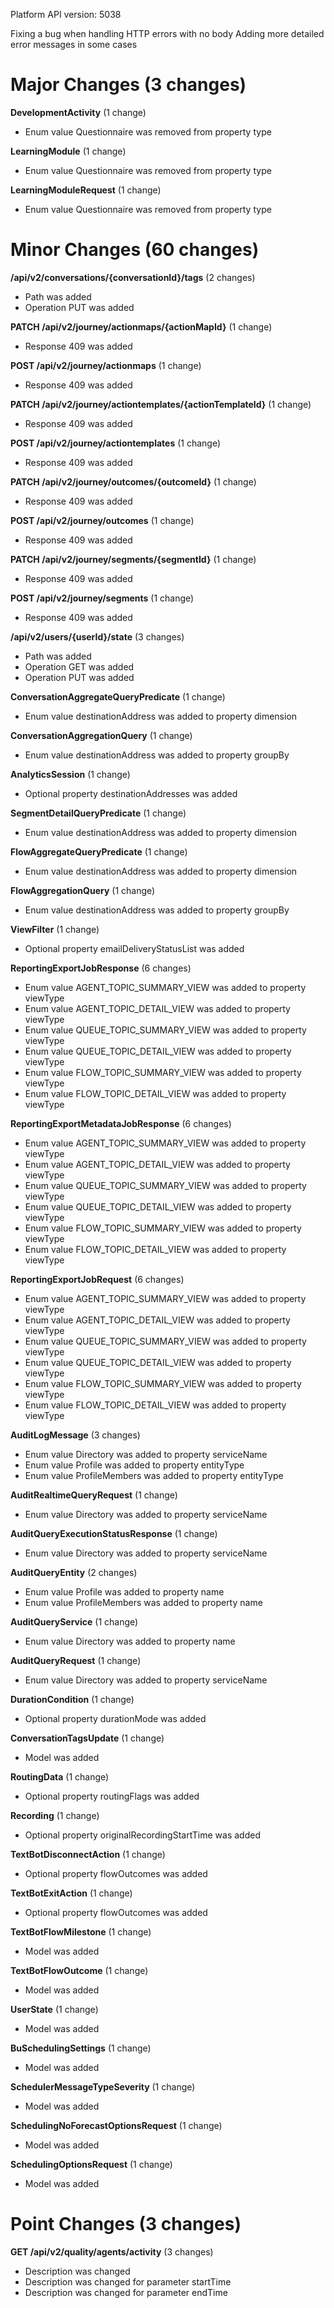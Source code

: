 Platform API version: 5038


Fixing a bug when handling HTTP errors with no body
Adding more detailed error messages in some cases

# Major Changes (3 changes)

**DevelopmentActivity** (1 change)

* Enum value Questionnaire was removed from property type

**LearningModule** (1 change)

* Enum value Questionnaire was removed from property type

**LearningModuleRequest** (1 change)

* Enum value Questionnaire was removed from property type


# Minor Changes (60 changes)

**/api/v2/conversations/{conversationId}/tags** (2 changes)

* Path was added
* Operation PUT was added

**PATCH /api/v2/journey/actionmaps/{actionMapId}** (1 change)

* Response 409 was added

**POST /api/v2/journey/actionmaps** (1 change)

* Response 409 was added

**PATCH /api/v2/journey/actiontemplates/{actionTemplateId}** (1 change)

* Response 409 was added

**POST /api/v2/journey/actiontemplates** (1 change)

* Response 409 was added

**PATCH /api/v2/journey/outcomes/{outcomeId}** (1 change)

* Response 409 was added

**POST /api/v2/journey/outcomes** (1 change)

* Response 409 was added

**PATCH /api/v2/journey/segments/{segmentId}** (1 change)

* Response 409 was added

**POST /api/v2/journey/segments** (1 change)

* Response 409 was added

**/api/v2/users/{userId}/state** (3 changes)

* Path was added
* Operation GET was added
* Operation PUT was added

**ConversationAggregateQueryPredicate** (1 change)

* Enum value destinationAddress was added to property dimension

**ConversationAggregationQuery** (1 change)

* Enum value destinationAddress was added to property groupBy

**AnalyticsSession** (1 change)

* Optional property destinationAddresses was added

**SegmentDetailQueryPredicate** (1 change)

* Enum value destinationAddress was added to property dimension

**FlowAggregateQueryPredicate** (1 change)

* Enum value destinationAddress was added to property dimension

**FlowAggregationQuery** (1 change)

* Enum value destinationAddress was added to property groupBy

**ViewFilter** (1 change)

* Optional property emailDeliveryStatusList was added

**ReportingExportJobResponse** (6 changes)

* Enum value AGENT_TOPIC_SUMMARY_VIEW was added to property viewType
* Enum value AGENT_TOPIC_DETAIL_VIEW was added to property viewType
* Enum value QUEUE_TOPIC_SUMMARY_VIEW was added to property viewType
* Enum value QUEUE_TOPIC_DETAIL_VIEW was added to property viewType
* Enum value FLOW_TOPIC_SUMMARY_VIEW was added to property viewType
* Enum value FLOW_TOPIC_DETAIL_VIEW was added to property viewType

**ReportingExportMetadataJobResponse** (6 changes)

* Enum value AGENT_TOPIC_SUMMARY_VIEW was added to property viewType
* Enum value AGENT_TOPIC_DETAIL_VIEW was added to property viewType
* Enum value QUEUE_TOPIC_SUMMARY_VIEW was added to property viewType
* Enum value QUEUE_TOPIC_DETAIL_VIEW was added to property viewType
* Enum value FLOW_TOPIC_SUMMARY_VIEW was added to property viewType
* Enum value FLOW_TOPIC_DETAIL_VIEW was added to property viewType

**ReportingExportJobRequest** (6 changes)

* Enum value AGENT_TOPIC_SUMMARY_VIEW was added to property viewType
* Enum value AGENT_TOPIC_DETAIL_VIEW was added to property viewType
* Enum value QUEUE_TOPIC_SUMMARY_VIEW was added to property viewType
* Enum value QUEUE_TOPIC_DETAIL_VIEW was added to property viewType
* Enum value FLOW_TOPIC_SUMMARY_VIEW was added to property viewType
* Enum value FLOW_TOPIC_DETAIL_VIEW was added to property viewType

**AuditLogMessage** (3 changes)

* Enum value Directory was added to property serviceName
* Enum value Profile was added to property entityType
* Enum value ProfileMembers was added to property entityType

**AuditRealtimeQueryRequest** (1 change)

* Enum value Directory was added to property serviceName

**AuditQueryExecutionStatusResponse** (1 change)

* Enum value Directory was added to property serviceName

**AuditQueryEntity** (2 changes)

* Enum value Profile was added to property name
* Enum value ProfileMembers was added to property name

**AuditQueryService** (1 change)

* Enum value Directory was added to property name

**AuditQueryRequest** (1 change)

* Enum value Directory was added to property serviceName

**DurationCondition** (1 change)

* Optional property durationMode was added

**ConversationTagsUpdate** (1 change)

* Model was added

**RoutingData** (1 change)

* Optional property routingFlags was added

**Recording** (1 change)

* Optional property originalRecordingStartTime was added

**TextBotDisconnectAction** (1 change)

* Optional property flowOutcomes was added

**TextBotExitAction** (1 change)

* Optional property flowOutcomes was added

**TextBotFlowMilestone** (1 change)

* Model was added

**TextBotFlowOutcome** (1 change)

* Model was added

**UserState** (1 change)

* Model was added

**BuSchedulingSettings** (1 change)

* Model was added

**SchedulerMessageTypeSeverity** (1 change)

* Model was added

**SchedulingNoForecastOptionsRequest** (1 change)

* Model was added

**SchedulingOptionsRequest** (1 change)

* Model was added


# Point Changes (3 changes)

**GET /api/v2/quality/agents/activity** (3 changes)

* Description was changed
* Description was changed for parameter startTime
* Description was changed for parameter endTime
